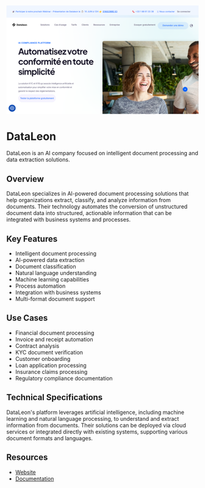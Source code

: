 ![DataLeon](assets\dataleon.png)

# DataLeon

DataLeon is an AI company focused on intelligent document processing and data extraction solutions.

## Overview

DataLeon specializes in AI-powered document processing solutions that help organizations extract, classify, and analyze information from documents. Their technology automates the conversion of unstructured document data into structured, actionable information that can be integrated with business systems and processes.

## Key Features

- Intelligent document processing
- AI-powered data extraction
- Document classification
- Natural language understanding
- Machine learning capabilities
- Process automation
- Integration with business systems
- Multi-format document support

## Use Cases

- Financial document processing
- Invoice and receipt automation
- Contract analysis
- KYC document verification
- Customer onboarding
- Loan application processing
- Insurance claims processing
- Regulatory compliance documentation

## Technical Specifications

DataLeon's platform leverages artificial intelligence, including machine learning and natural language processing, to understand and extract information from documents. Their solutions can be deployed via cloud services or integrated directly with existing systems, supporting various document formats and languages.

## Resources

- [Website](https://www.dataleon.ai)
- [Documentation](https://www.dataleon.ai/resources)
